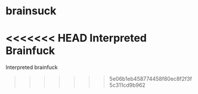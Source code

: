 brainsuck
=========

<<<<<<< HEAD
Interpreted Brainfuck
=======
Interpreted brainfuck
>>>>>>> 5e06b1eb458774458f80ec8f2f3f5c311cd9b962
